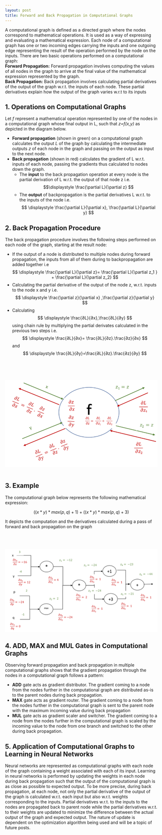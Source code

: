 ```yaml
---
layout: post
title: Forward and Back Propagation in Computational Graphs
---
```

A computational graph is defined as a directed graph where the nodes correspond to mathematical operations. It is used as a way of expressing and evaluating a mathematical expression. Each node of a computational graph has one or two incoming edges carrying the inputs and one outgoing edge representing the result of the operation performed by the node on the inputs. There are two basic operations performed on a computational graph:  
**Forward Propagation:** Forward propagation involves computing the values of all nodes in the graph to arrive at the final value of the mathematical expression represented by the graph.  
**Back Propagation:** Back propagation involves calculating partial derivatives of the output of the graph w.r.t. the inputs of each node. These partial derivatives explain how the output of the graph varies w.r.t to its inputs  

## 1. Operations on Computational Graphs
Let *f* represent a mathematical operation represented by one of the nodes in a computational graph whose final output in L, such that  *z=f(x,y)* as depicted in the diagram below.  
* **Forward propagation** (shown in green) on a computational graph calculates the output  *L* of the graph by calculating the intermediate outputs  *z* of each node in the graph and passing on the output as input to the next node.  
* **Back propagation** (shown in red) calculates the gradient of L w.r.t. inputs of each node, passing the gradients thus calculated to nodes down the graph.    
	* The **input** to the back propagation operation at every node is the partial derivation of L w.r.t. the output of that node z i.e. $$\displaystyle \frac{\partial L}{\partial z} $$   
	* The **output** of backpropagation is the partial derivatives L w.r.t. to the inputs of the node i.e.  $$ \displaystyle \frac{\partial L}{\partial x}, \frac{\partial L}{\partial y} $$  
  
## 2. Back Propagation **Procedure**

The back propagation procedure involves the following steps performed on each node of the graph, starting at the result node:  

* If the output of a node is distributed to multiple nodes during forward propagation, the inputs from all of them during to backpropagation are added together i.e $$ \displaystyle \frac{\partial L}{\partial z}=  \frac{\partial L}{\partial z_1 } + \frac{\partial L}{\partial z_2} $$  
* Calculating the partial derivative of the output of the node z, w.r.t. inputs to the node x and y  i.e.  $$ \displaystyle \frac{\partial z}{\partial x} ,\frac{\partial z}{\partial y} $$  
* Calculating  $$ \displaystyle \frac{∂L}{∂x},\frac{∂L}{∂y} $$  using chain rule by multiplying the partial derivates calculated in the previous two steps i.e. $$ \displaystyle \frac{∂L}{∂x}=  \frac{∂L}{∂z}.\frac{∂z}{∂x} $$ and $$ \displaystyle \frac{∂L}{∂y}=\frac{∂L}{∂z}.\frac{∂z}{∂y} $$   
<BR>
<BR>
<BR>
       
<p align="center">
  <img src="../images/fbprop.png"> <br><br>
</p> 

## 3. Example    

The computational graph below represents the following mathematical expression:  
  
$$ \displaystyle ((x*y) * max(p, q) +1 ) + ((x*y) * max(p, q) +3 ) $$  
  
It depicts the computation and the derivatives calculated during a pass of forward and back propagation on the graph  
<BR>
<BR>
<BR>
 
<p align="center">
  <img src="../images/examplefbprop.png"> <br> 
</p> 
	 
## 4. ADD, MAX and MUL Gates in Computational Graphs     

Observing forward propagation and back propagation in multiple computational graphs shows that the gradient propagation through the nodes in a computational graph follows a pattern:    
* **ADD** gate acts as gradient distributor. The gradient coming to a node from the nodes further in the computational graph are distributed as-is to the parent nodes during back propagation.    
* **MAX** gate acts as gradient router. The gradient coming to a node from the nodes further in the computational graph is sent to the parent node with the maximum incoming value during back propagation  
*  **MUL** gate acts as gradient scaler and switcher. The gradient coming to a node from the nodes further in the computational graph is scaled by the incoming value to the node from one branch and switched to the other during back propagation.    

## 5. Application of Computational Graphs to Learning in Neural Networks    

Neural networks are represented as computational graphs with each node of the graph containing a weight associated with each of its input. Learning in neural networks is performed by updating the weights in each node during back propagation such that the output of  the computational graph is as close as possible to expected output. To be more precise, during back propagation, at each node, not only the partial derivative of the output of the graph is calculated w.r.t.  each input but also w.r.t. weights corresponding to the inputs. Partial derivatives w.r.t. to the inputs to the nodes are propagated back to parent node while the partial derivatives w.r.t. to their weights are updated to minimize the difference between the actual output of the graph and expected output. The nature of update is dependent on the optimization algorithm being used and will be a topic of future posts.
